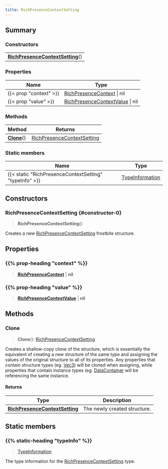 ```yaml
---
title: RichPresenceContextSetting
---
```



## Summary
### Constructors
| |
| ----------- |
| **[RichPresenceContextSetting](#constructor-0)**() |

### Properties
| Name | Type |
| ---- | ---- |
| {{< prop "context" >}} | [RichPresenceContext](/vext/ref/fb/richpresencecontext) \| nil |
| {{< prop "value" >}} | [RichPresenceContextValue](/vext/ref/fb/richpresencecontextvalue) \| nil |

### Methods
| Method | Returns |
| ------ | ---- |
| **[Clone](#clone)**() | [RichPresenceContextSetting](/vext/ref/fb/richpresencecontextsetting) |

### Static members
| Name | Type |
| ---- | ---- |
| {{< static "RichPresenceContextSetting" "typeInfo" >}} | [TypeInformation](/vext/ref/shared/class/typeinformation) |

## Constructors
### RichPresenceContextSetting {#constructor-0}
> **RichPresenceContextSetting**()

Creates a new [RichPresenceContextSetting](/vext/ref/fb/richpresencecontextsetting) frostbite structure.

## Properties
### {{% prop-heading "context" %}}
> **[RichPresenceContext](/vext/ref/fb/richpresencecontext)** | **nil**

### {{% prop-heading "value" %}}
> **[RichPresenceContextValue](/vext/ref/fb/richpresencecontextvalue)** | **nil**

## Methods
### Clone
> **Clone**(): [RichPresenceContextSetting](/vext/ref/fb/richpresencecontextsetting)

Creates a shallow-copy clone of the structure, which is essentially the equivalent of creating a new structure of the same type and assigning the values of the original structure to all of its properties. Any properties that contain structure types (eg. [Vec3](/vext/ref/shared/class/vec3)) will be cloned when assigning, while properties that contain instance types (eg. [DataContainer](/vext/ref/shared/class/datacontainer) will be referencing the same instance.

#### Returns
| Type | Description |
| ---- | ----------- |
| **[RichPresenceContextSetting](/vext/ref/fb/richpresencecontextsetting)** | The newly created structure. |

## Static members
### {{% static-heading "typeInfo" %}}
> [TypeInformation](/vext/ref/shared/class/typeinformation)

The type information for the [RichPresenceContextSetting](/vext/ref/fb/richpresencecontextsetting) type.

